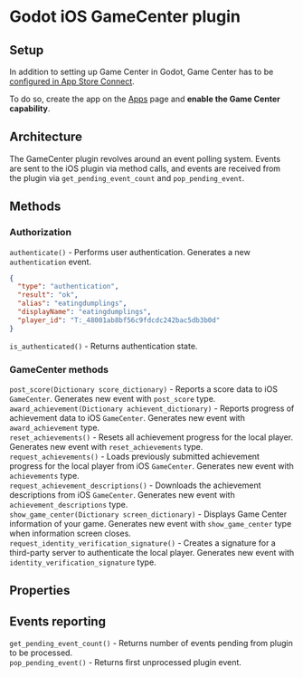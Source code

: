 # Godot iOS GameCenter plugin

## Setup

In addition to setting up Game Center in Godot, Game Center has to be [configured in App Store Connect](https://developer.apple.com/documentation/gamekit/enabling_and_configuring_game_center/).

To do so, create the app on the [Apps](https://appstoreconnect.apple.com/apps) page and **enable the Game Center capability**.

## Architecture

The GameCenter plugin revolves around an event polling system. Events are sent to the iOS plugin via method calls, and events are received from the plugin via `get_pending_event_count` and `pop_pending_event`.

## Methods

### Authorization

`authenticate()` - Performs user authentication. Generates a new `authentication` event.

```json
{
  "type": "authentication",
  "result": "ok",
  "alias": "eatingdumplings",
  "displayName": "eatingdumplings",
  "player_id": "T:_48001ab8bf56c9fdcdc242bac5db3b0d"
}
```

`is_authenticated()` - Returns authentication state.

### GameCenter methods

`post_score(Dictionary score_dictionary)` - Reports a score data to iOS `GameCenter`. Generates new event with `post_score` type.  
`award_achievement(Dictionary achievent_dictionary)` - Reports progress of achievement data to iOS `GameCenter`. Generates new event with `award_achievement` type.  
`reset_achievements()` - Resets all achievement progress for the local player. Generates new event with `reset_achievements` type.  
`request_achievements()` - Loads previously submitted achievement progress for the local player from iOS `GameCenter`. Generates new event with `achievements` type.  
`request_achievement_descriptions()` - Downloads the achievement descriptions from iOS `GameCenter`. Generates new event with `achievement_descriptions` type.  
`show_game_center(Dictionary screen_dictionary)` - Displays Game Center information of your game. Generates new event with `show_game_center` type when information screen closes.  
`request_identity_verification_signature()` - Creates a signature for a third-party server to authenticate the local player. Generates new event with `identity_verification_signature` type.

## Properties

## Events reporting

`get_pending_event_count()` - Returns number of events pending from plugin to be processed.  
`pop_pending_event()` - Returns first unprocessed plugin event.
